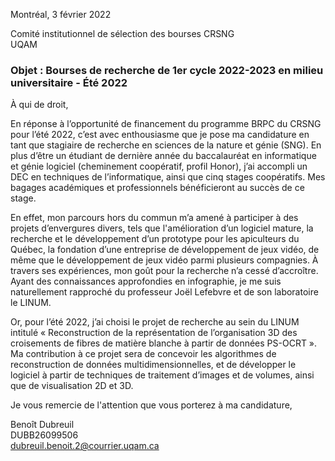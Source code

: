 Montréal, 3 février 2022

Comité institutionnel de sélection des bourses CRSNG  
UQAM

### Objet : Bourses de recherche de 1er cycle 2022-2023 en milieu universitaire - Été 2022

À qui de droit,

En réponse à l’opportunité de financement du programme BRPC du CRSNG pour l’été 2022, c’est avec enthousiasme que je pose ma candidature en tant que stagiaire de recherche en sciences de la nature et génie (SNG). En plus d’être un étudiant de dernière année du baccalauréat en informatique et génie logiciel (cheminement coopératif, profil Honor), j’ai accompli un DEC en techniques de l’informatique, ainsi que cinq stages coopératifs. Mes bagages académiques et professionnels bénéficieront au succès de ce stage.

En effet, mon parcours hors du commun m’a amené à participer à des projets d’envergures divers, tels que l'amélioration d’un logiciel mature, la recherche et le développement d’un prototype pour les apiculteurs du Québec, la fondation d’une entreprise de développement de jeux vidéo, de même que le développement de jeux vidéo parmi plusieurs compagnies. À travers ses expériences, mon goût pour la recherche n’a cessé d’accroître. Ayant des connaissances approfondies en infographie, je me suis naturellement rapproché du professeur Joël Lefebvre et de son laboratoire le LINUM.

Or, pour l’été 2022, j’ai choisi le projet de recherche au sein du LINUM intitulé « Reconstruction de la représentation de l’organisation 3D des croisements de fibres de matière blanche à partir de données PS-OCRT ». Ma contribution à ce projet sera de concevoir les algorithmes de reconstruction de données multidimensionnelles, et de développer le logiciel à partir de techniques de traitement d’images et de volumes, ainsi que de visualisation 2D et 3D.

Je vous remercie de l'attention que vous porterez à ma candidature,

Benoît Dubreuil  
DUBB26099506  
dubreuil.benoit.2@courrier.uqam.ca
